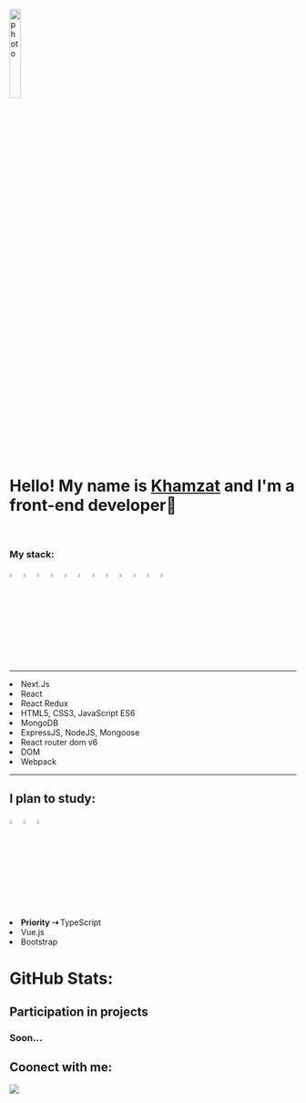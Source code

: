 
 <img align=center width=20% src="https://cdn1.iconfinder.com/data/icons/business-568/24/name_id_tag_license_identity_office-256.png" alt="photo" /><h1>Hello! My name is <a href="https://t.me/Abu_Harris">Khamzat</a> and I'm a front-end developer🌱 </h1>
  

  <br />


<h3>My stack:</h3>

<div>
 
  <img width=4% src="https://cdn1.iconfinder.com/data/icons/logotypes/32/badge-html-5-256.png" />
 <img width=4% src="https://cdn1.iconfinder.com/data/icons/logotypes/32/badge-css-3-256.png" alt="photoReact" />
  <img  width=4% src="https://cdn2.iconfinder.com/data/icons/designer-skills/128/code-programming-javascript-software-develop-command-language-256.png" alt="photoJs" />
<img width=4% src="https://cdn0.iconfinder.com/data/icons/logos-brands-in-colors/128/react-256.png" alt="photoReact" />
  <img width=4%  src="https://img.icons8.com/color/452/redux.png" alt="photoReact" />
  <img width=4% src="https://ui-lib.com/blog/wp-content/uploads/2021/12/nextjs-boilerplate-logo.png"/>
     <img width=4% src="https://pics.freeicons.io/uploads/icons/png/9267873881551942642-512.png" alt="photoJs" />
   <img width=4% src="https://img.icons8.com/dusk/344/webpack.png" alt="photoJs" />
     <img width=4% src="https://cdn4.iconfinder.com/data/icons/logos-brands-in-colors/3000/figma-logo-256.png" alt="photoJs" />
      <img width=4% src="https://uxwing.com/wp-content/themes/uxwing/download/brands-and-social-media/postman-icon.svg" alt="photoJs" />
  <img width=4% src="https://cdn.icon-icons.com/icons2/2415/PNG/512/mongodb_plain_wordmark_logo_icon_146423.png" alt="photoJs" />
  <img  width=4% src="https://cdn.icon-icons.com/icons2/2415/PNG/512/nodejs_original_logo_icon_146411.png" />

</div>


<hr>
  <li>Next.Js</li>
  <li>React</li>
  <li>React Redux</li>
  <li>HTML5, CSS3, JavaScript ES6</li>

  <li>MongoDB</li>
  <li>ExpressJS, NodeJS, Mongoose</li>
  <li>React router dom v6</li>
  <li>DOM</li>
  <li>Webpack</li>
  <hr>


<h2>I plan to study:</h2>
<div>  <img  width=4% src="https://img.icons8.com/ios-filled/344/typescript.png" />
    <img  width=4% src="https://img.icons8.com/windows/344/vuetify.png" />
        <img  width=4% src="https://img.icons8.com/external-tal-revivo-bold-tal-revivo/344/external-bootstrap-a-free-and-open-source-css-framework-logo-bold-tal-revivo.png" />
</div>
<p />
  <li><b>Priority ⇢ </b> TypeScript</li>
  <li>Vue.js</li>
  <li>Bootstrap</li>

    
  
  <h1>GitHub Stats:</h1>


<h2>Participation in projects</h2>
</hr>
<h3>Soon...</h3>

<h2>Coonect with me:</h2>
<a href="https://t.me/Abu_Harris"><img src="https://img.shields.io/badge/Telegram-2CA5E0?style=for-the-badge&logo=telegram&logoColor=white" /></a>
